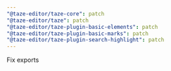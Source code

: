 ```yaml
---
"@taze-editor/taze-core": patch
"@taze-editor/taze": patch
"@taze-editor/taze-plugin-basic-elements": patch
"@taze-editor/taze-plugin-basic-marks": patch
"@taze-editor/taze-plugin-search-highlight": patch
---
```


Fix exports
